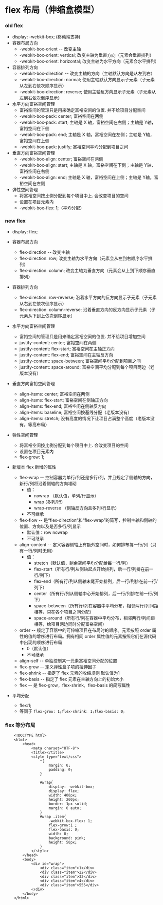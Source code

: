 # flex 布局（伸缩盒模型）

### old flex
- display: -webkit-box; (移动端支持)
- 容器布局方向
	- -webkit-box-orient -- 改变主轴
	- -webkit-box-orient: vertical; 改变主轴为垂直方向（元素会垂直排列）
	- -webkit-box-orient: horizontal; 改变主轴为水平方向（元素会水平排列）
- 容器排列方向
	- -webkit-box-direction -- 改变主轴的方向（主轴默认方向是从左到右）
	- -webkit-box-direction: normal; 使用主轴默认方向显示子元素（子元素从左到右依次顺序显示）
	- -webkit-box-direction: reverse; 使用主轴反方向显示子元素（子元素从左到右依次倒序显示）
- 水平方向富裕空间管理
	- 富裕空间的管理只是用来确定富裕空间的位置. 并不给项目分配空间
	- -webkit-box-pack: center; 富裕空间在两侧
	- -webkit-box-pack: start; 主轴是 X 轴，富裕空间在右侧；主轴是 Y轴，富裕空间在下侧
	- -webkit-box-pack: end; 主轴是 X 轴，富裕空间在左侧；主轴是 Y轴，富裕空间在上侧
	- -webkit-box-pack: justify; 富裕空间平均分配到项目之间
- 垂直方向富裕空间管理
	- -webkit-box-align: center; 富裕空间在两侧
	- -webkit-box-align: start; 主轴是 X 轴，富裕空间在下侧；主轴是 Y轴，富裕空间在右侧
	- -webkit-box-align: end; 主轴是 X 轴，富裕空间在上侧；主轴是 Y轴，富裕空间在左侧
- 弹性空间管理
	- 将富裕空间按比例分配到每个项目中上. 会改变项目的空间
	- 设置在项目元素内
	- -webkit-box-flex: 1;（平均分配）

### new flex
- display: flex;
- 容器布局方向
	- flex-direction -- 改变主轴
	- flex-direction: row;  改变主轴为水平方向（元素会从左到右顺序水平排列）
	- flex-direction: column;  改变主轴为垂直方向（元素会从上到下顺序垂直排列）
- 容器排列方向
	- flex-direction: row-reverse;  沿着水平方向的反方向显示子元素（子元素从右到左依次倒序显示）
	- flex-direction: column-reverse;  沿着垂直方向的反方向显示子元素（子元素从下到上依次倒序显示）
- 水平方向富裕空间管理
	- 富裕空间的管理只是用来确定富裕空间的位置. 并不给项目增加空间
	- justify-content: center; 富裕空间在两侧
	- justify-content: flex-start; 富裕空间在主轴正方向
	- justify-content: flex-end; 富裕空间在主轴反方向
	- justify-content: space-between; 富裕空间平均分配到项目之间
	- justify-content: space-around; 富裕空间平均分配到每个项目两边（老版本没有）
- 垂直方向富裕空间管理
	- align-items: center; 富裕空间在两侧
	- align-items: flex-start; 富裕空间在侧轴正方向
	- align-items: flex-end; 富裕空间在侧轴反方向
	- align-items: baseline; 富裕空间按基线分配（老版本没有）
	- align-items: stretch; 没有高度的情况下让项目占满整个高度（老版本没有，等高布局）
- 弹性空间管理
	- 将富裕空间按比例分配到每个项目中上. 会改变项目的空间
	- 设置在项目元素内
	- flex-grow: 1;

- 新版本 flex 新增的属性
	- flex-wrap -- 控制容器为单行/列还是多行/列，并且规定了侧轴的方向，新行/列将沿着侧轴的方向堆砌
		- 值：
			- nowrap （默认值，单列/行显示）
			- wrap (多列/行)
			- wrap-reverse （侧轴反方向且多列/行显示）
		- 不可继承
	- flex-flow -- 是“flex-direction”和“flex-wrap”的简写，控制主轴和侧轴的位置、方向以及是否多行/列显示
		- 默认值：row nowrap
		- 不可继承
	-  align-content -- 定义容器侧轴上有额外空间时，如何排布每一行/列（只有一行/列时无用）
		-  值：
			-  stretch（默认值，剩余空间平均分配给每一行/列）
			-  flex-start（所有行/列从侧轴起点开始排列，后一行/列排在前一行/列下）
			-  flex-end（所有行/列从侧轴末尾开始排列，后一行/列排在前一行/列下）
			-  center（所有行/列从侧轴中心开始排列，后一行/列排在前一行/列下）
			-  space-between（所有行/列在容器中平均分布，相邻两行/列间距相等，只在各个项目之间分配）
			-  space-around（所有行/列在容器中平均分布，相邻两行/列间距相等，给项目两边同时分配富裕空间）
	- order -- 规定了容器中的可伸缩项目在布局时的顺序。元素按照 order 属性的值的增序进行布局。拥有相同 order 属性值的元素按照它们在源代码中出现的顺序进行布局
		- 0（默认值）
		- 不可继承
	- align-self -- 单独控制某一元素富裕空间分配的位置
	- flex-grow -- 定义弹性盒子项的拉伸因子
	- flex-shrink -- 指定了 flex 元素的收缩规则  默认值为1
	- flex-basis -- 指定了 flex 元素在主轴方向上的初始大小
	- flex -- 是 flex-grow，flex-shrink，flex-basis 的简写属性
- 平均分配
	- flex:1;
	- 等同于 `flex-grow: 1;flex-shrink: 1;flex-basis: 0;`

### flex 等分布局

		<!DOCTYPE html>
		<html>
			<head>
				<meta charset="UTF-8">
				<title></title>
				<style type="text/css">
					*{
						margin: 0;
						padding: 0;
					}
			
					#wrap{
						display: -webkit-box;
						display: flex;
						width: 400px;
						height: 200px;
						border: 1px solid;
						margin: 0 auto;
					}
					#wrap .item{
						-webkit-box-flex: 1;
						flex-grow:1 ;
						flex-basis: 0;
						width: 0;
						background: pink;
						height: 50px;
					}
				</style>
			</head>
			<body>
				<div id="wrap">
					<div class="item">1</div>
					<div class="item">22</div>
					<div class="item">33</div>
					<div class="item">4</div>
					<div class="item">555</div>
				</div>
			</body>
		</html>
